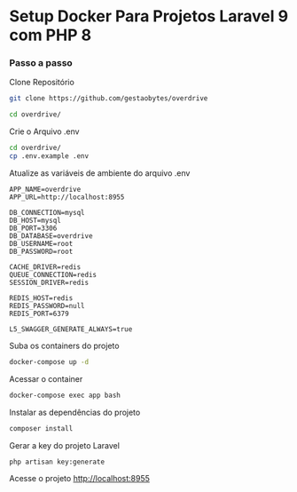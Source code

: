
# Setup Docker Para Projetos Laravel 9 com PHP 8

### Passo a passo
Clone Repositório
```sh
git clone https://github.com/gestaobytes/overdrive
```

```sh
cd overdrive/
```

Crie o Arquivo .env
```sh
cd overdrive/
cp .env.example .env
```


Atualize as variáveis de ambiente do arquivo .env
```dosini
APP_NAME=overdrive
APP_URL=http://localhost:8955

DB_CONNECTION=mysql
DB_HOST=mysql
DB_PORT=3306
DB_DATABASE=overdrive
DB_USERNAME=root
DB_PASSWORD=root

CACHE_DRIVER=redis
QUEUE_CONNECTION=redis
SESSION_DRIVER=redis

REDIS_HOST=redis
REDIS_PASSWORD=null
REDIS_PORT=6379

L5_SWAGGER_GENERATE_ALWAYS=true
```


Suba os containers do projeto
```sh
docker-compose up -d
```


Acessar o container
```sh
docker-compose exec app bash
```


Instalar as dependências do projeto
```sh
composer install
```


Gerar a key do projeto Laravel
```sh
php artisan key:generate
```

Acesse o projeto
[http://localhost:8955](http://localhost:8955)